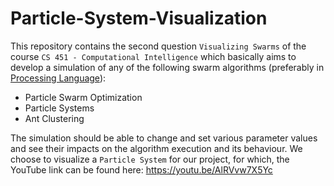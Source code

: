 # Particle-System-Visualization

This repository contains the second question ```Visualizing Swarms``` of the course ```CS 451 - Computational Intelligence``` which basically aims to develop a simulation of any of the following swarm algorithms (preferably in [Processing Language](https://processing.org/)):
* Particle Swarm Optimization
* Particle Systems
* Ant Clustering

The simulation should be able to change and set various parameter values and see their impacts on the algorithm execution and its behaviour. We choose to visualize a ```Particle System``` for our project, for which, the YouTube link can be found here: https://youtu.be/AlRVvw7X5Yc
